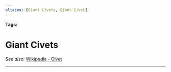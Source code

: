 ```yaml
---
aliases: [Giant Civets, Giant Civet]
---
```


**Tags:** 
# Giant Civets
*See also:* [Wikipedia - Civet](https://en.wikipedia.org/wiki/Civet)
___
